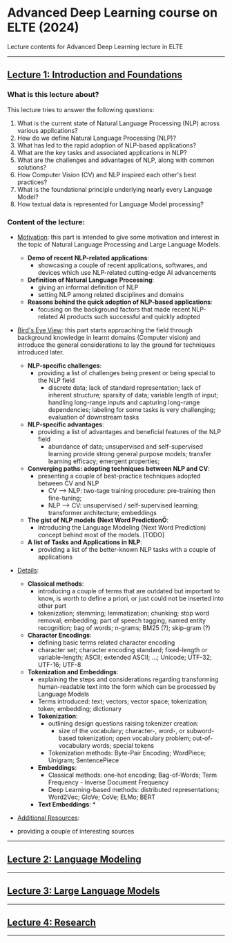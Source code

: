 # Advanced Deep Learning course on ELTE (2024)
Lecture contents for Advanced Deep Learning lecture in ELTE

---

## <ins>Lecture 1: Introduction and Foundations</ins>

### What is this lecture about?

This lecture tries to answer the following questions:

1. What is the current state of Natural Language Processing (NLP) across various applications?
2. How do we define Natural Language Processing (NLP)?
3. What has led to the rapid adoption of NLP-based applications?
4. What are the key tasks and associated applications in NLP?
5. What are the challenges and advantages of NLP, along with common solutions?
7. How Computer Vision (CV) and NLP inspired each other's best practices?
8. What is the foundational principle underlying nearly every Language Model?
9. How textual data is represented for Language Model processing?

### Content of the lecture:
* <ins>Motivation</ins>: this part is intended to give some motivation and interest in the topic of Natural Language Processing and Large Language Models.
  * **Demo of recent NLP-related applications**:
    * showcasing a couple of recent applications, softwares, and devices which use NLP-related cutting-edge AI advancements
  * **Definition of Natural Language Processing**:
    * giving an informal definition of NLP
    * setting NLP among related disciplines and domains
  * **Reasons behind the quick adoption of NLP-based applications**:
    * focusing on the background factors that made recent NLP-related AI products such successful and quickly adopted
* <ins>Bird's Eye View</ins>: this part starts approaching the field through background knowledge in learnt domains 
                              (Computer vision) and introduce the general considerations to lay the ground for techniques
                              introduced later. 
  * **NLP-specific challenges**:
    * providing a list of challenges being present or being special to the NLP field
      * discrete data; lack of standard representation; lack of inherent structure; sparsity of data;
        variable length of input; handling long-range inputs and capturing long-range dependencies;
        labeling for some tasks is very challenging; evaluation of downstream tasks
  * **NLP-specific advantages**:
    * providing a list of advantages and beneficial features of the NLP field
      * abundance of data; unsupervised and self-supervised learning provide strong general purpose models;
        transfer learning efficacy; emergent properties;
  * **Converging paths: adopting techniques between NLP and CV**:
    * presenting a couple of best-practice techniques adopted between CV and NLP
      * CV --> NLP: two-tage training procedure: pre-training then fine-tuning;
      * NLP --> CV: unsupervised / self-supervised learning; transformer architecture; embeddings
  * **The gist of NLP models (Next Word PredictionÖ**: 
    * introducing the Language Modeling (Next Word Prediction) concept behind most of the models. [TODO]
  * **A list of Tasks and Applications in NLP**:
    * providing a list of the better-known NLP tasks with a couple of applications

* <ins>Details</ins>:
  * **Classical methods**:
    * introducing a couple of terms that are outdated but important to know, is worth to define a priori, or
      just could not be inserted into other part
    * tokenization; stemming; lemmatization; chunking; stop word removal; embedding; part of speech tagging;
      named entity recognition; bag of words; n-grams; BM25 (?); skip-gram (?)
  * **Character Encodings**:
    * defining basic terms related character encoding
    * character set; character encoding standard; fixed-length or variable-length; ASCII; extended ASCII; ...;
      Unicode; UTF-32; UTF-16; UTF-8 
  * **Tokenization and Embeddings**:
    * explaining the steps and considerations regarding transforming human-readable text into the form which can 
      be processed by Language Models
    * Terms introduced: text; vectors; vector space; tokenization; token; embedding; dictionary
    * **Tokenization**: 
      * outlining design questions raising tokenizer creation:
        * size of the vocabulary; character-, word-, or subword-based tokenization; open vocabulary problem;
          out-of-vocabulary words; special tokens
      * Tokenization methods: Byte-Pair Encoding; WordPiece; Unigram; SentencePiece
    * **Embeddings**:
      * Classical methods: one-hot encoding; Bag-of-Words; Term Frequency - Inverse Document Frequency
      * Deep Learning-based methods: distributed representations; Word2Vec; GloVe; CoVe; ELMo; BERT
    * **Text Embeddings**:
      *
*  <ins>Additional Resources</ins>:
  * providing a couple of interesting sources

---

## <ins>Lecture 2: Language Modeling</ins>

---

## <ins>Lecture 3: Large Language Models</ins>

---

## <ins>Lecture 4: Research</ins>

---

